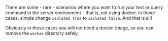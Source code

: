 There are some - rare - scenarios where you want to run your test or query command in the server environment - that is, not using docker. In those cases, simple change `isolated true` to `isolated false`. And that is all!

Obviously in those cases you will not need a docker image, so you can remove the `worker` directory safely. 
